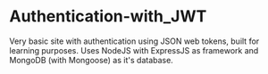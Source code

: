 # Authentication-with_JWT
Very basic site with authentication using JSON web tokens, built for learning purposes.
Uses NodeJS with ExpressJS as framework and MongoDB (with Mongoose) as it's database.


